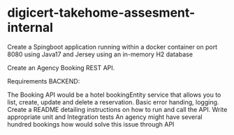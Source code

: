 # digicert-takehome-assesment-internal

Create a Spingboot application running within a docker container on port 8080 using Java17 and Jersey using an in-memory H2 database

Create an Agency Booking REST API.



Requirements
BACKEND:

The Booking API would be a hotel bookingEntity service that allows you to list, create, update and delete a reservation.
Basic error handing, logging.
Create a README detailing instructions on how to run and call the API.
Write appropriate unit and Integration tests
An agency might have several hundred bookings how would solve this issue through API